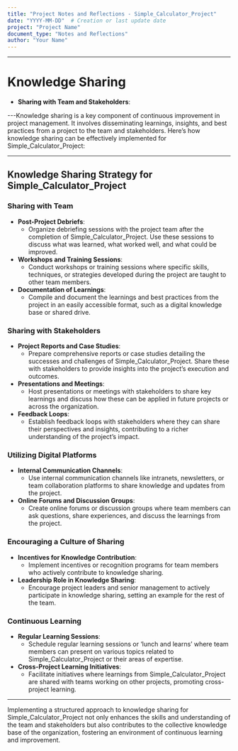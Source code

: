 ```yaml
---
title: "Project Notes and Reflections - Simple_Calculator_Project"
date: "YYYY-MM-DD"  # Creation or last update date
project: "Project Name"
document_type: "Notes and Reflections"
author: "Your Name"
---
```

---
# Knowledge Sharing

- **Sharing with Team and Stakeholders**:

---Knowledge sharing is a key component of continuous improvement in project management. It involves disseminating learnings, insights, and best practices from a project to the team and stakeholders. Here’s how knowledge sharing can be effectively implemented for Simple_Calculator_Project:

---

## Knowledge Sharing Strategy for Simple_Calculator_Project

### Sharing with Team
- **Post-Project Debriefs**:
  - Organize debriefing sessions with the project team after the completion of Simple_Calculator_Project. Use these sessions to discuss what was learned, what worked well, and what could be improved.
- **Workshops and Training Sessions**:
  - Conduct workshops or training sessions where specific skills, techniques, or strategies developed during the project are taught to other team members.
- **Documentation of Learnings**:
  - Compile and document the learnings and best practices from the project in an easily accessible format, such as a digital knowledge base or shared drive.

### Sharing with Stakeholders
- **Project Reports and Case Studies**:
  - Prepare comprehensive reports or case studies detailing the successes and challenges of Simple_Calculator_Project. Share these with stakeholders to provide insights into the project’s execution and outcomes.
- **Presentations and Meetings**:
  - Host presentations or meetings with stakeholders to share key learnings and discuss how these can be applied in future projects or across the organization.
- **Feedback Loops**:
  - Establish feedback loops with stakeholders where they can share their perspectives and insights, contributing to a richer understanding of the project’s impact.

### Utilizing Digital Platforms
- **Internal Communication Channels**:
  - Use internal communication channels like intranets, newsletters, or team collaboration platforms to share knowledge and updates from the project.
- **Online Forums and Discussion Groups**:
  - Create online forums or discussion groups where team members can ask questions, share experiences, and discuss the learnings from the project.

### Encouraging a Culture of Sharing
- **Incentives for Knowledge Contribution**:
  - Implement incentives or recognition programs for team members who actively contribute to knowledge sharing.
- **Leadership Role in Knowledge Sharing**:
  - Encourage project leaders and senior management to actively participate in knowledge sharing, setting an example for the rest of the team.

### Continuous Learning
- **Regular Learning Sessions**:
  - Schedule regular learning sessions or ‘lunch and learns’ where team members can present on various topics related to Simple_Calculator_Project or their areas of expertise.
- **Cross-Project Learning Initiatives**:
  - Facilitate initiatives where learnings from Simple_Calculator_Project are shared with teams working on other projects, promoting cross-project learning.

---

Implementing a structured approach to knowledge sharing for Simple_Calculator_Project not only enhances the skills and understanding of the team and stakeholders but also contributes to the collective knowledge base of the organization, fostering an environment of continuous learning and improvement.